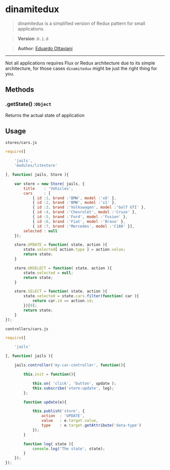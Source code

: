# dinamitedux

> dinamitedux is a simplified version of Redux pattern for small applications.

>**Version** :`0.1.0`

>**Author**: [Eduardo Ottaviani](//github.com/Javiani)

---

Not all applications requires Flux or Redux architecture due to its simple architecture, for those cases `dinamitedux` might be just the right thing for you.


## Methods

### .getState() :`Object`

Returns the actual state of application

## Usage

`stores/cars.js`

```js
require([

	'jails',
	'modules/litestore'

], function( jails, Store ){

	var store = new Store( jails, {
		title 	 : 'Vehicles',
		cars 	 : [
			{ id :1, brand :'BMW', model :'x6' },
			{ id :2, brand :'BMW', model :'x1' },
			{ id :3, brand :'Volkswagen', model :'Golf GTI' },
			{ id :4, brand :'Chevrolet', model :'Cruze' },
			{ id :5, brand :'Ford', model :'Fusion' },
			{ id :6, brand :'Fiat', model :'Bravo' },
			{ id :7, brand :'Mercedes', model :'C180' }],
		selected : null
	});

	store.UPDATE = function( state, action ){
		state.selected[ action.type ] = action.value;
		return state;
	}

	store.UNSELECT = function( state, action ){
		state.selected = null;
		return state;
	}

	store.SELECT = function( state, action ){
		state.selected = state.cars.filter(function( car ){
			return car.id == action.id;
		})[0];
		return state;
	}
});

```

`controllers/cars.js`

```js
require([

	'jails'

], function( jails ){

	jails.controller('my-car-controller', function(){

		this.init = function(){

			this.on( 'click', 'button', update );
			this.subscribe('store:update', log);
		};

		function update(e){

			this.publish('store', {
				action	: 'UPDATE',
				value	: e.target.value,
				type 	: e.target.getAttribute('data-type')
			});
		}

		function log( state ){
			console.log('The state', state);
		}
	});
});

```
